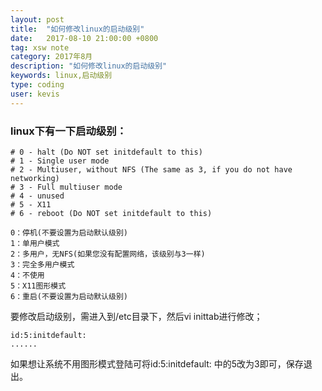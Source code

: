 ```yaml
---
layout: post
title:  "如何修改linux的启动级别"
date:   2017-08-10 21:00:00 +0800
tag: xsw note
category: 2017年8月
description: "如何修改linux的启动级别"
keywords: linux,启动级别
type: coding
user: kevis
---
```


### linux下有一下启动级别：

```
# 0 - halt (Do NOT set initdefault to this) 
# 1 - Single user mode 
# 2 - Multiuser, without NFS (The same as 3, if you do not have networking) 
# 3 - Full multiuser mode 
# 4 - unused 
# 5 - X11 
# 6 - reboot (Do NOT set initdefault to this)
```

```
0：停机(不要设置为启动默认级别)
1：单用户模式
2：多用户，无NFS(如果您没有配置网络，该级别与3一样)
3：完全多用户模式
4：不使用
5：X11图形模式
6：重启(不要设置为启动默认级别)
```

要修改启动级别，需进入到/etc目录下，然后vi inittab进行修改；

```
id:5:initdefault:
......
```

如果想让系统不用图形模式登陆可将id:5:initdefault: 中的5改为3即可，保存退出。
